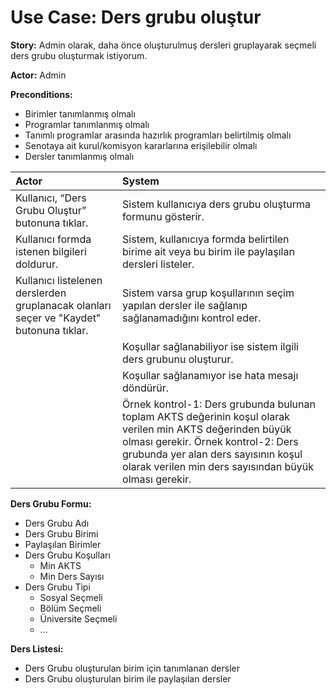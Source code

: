 Use Case: Ders grubu oluştur
============

**Story:** Admin olarak, daha önce oluşturulmuş dersleri gruplayarak seçmeli
ders grubu oluşturmak istiyorum.

**Actor:** Admin

**Preconditions:**

- Birimler tanımlanmış olmalı
- Programlar tanımlanmış olmalı
- Tanımlı programlar arasında hazırlık programları belirtilmiş olmalı
- Senotaya ait kurul/komisyon kararlarına erişilebilir olmalı
- Dersler tanımlanmış olmalı


| Actor        | System       |
| :----------- |:-------------|
| Kullanıcı, “Ders Grubu Oluştur” butonuna tıklar.| Sistem kullanıcıya ders grubu oluşturma formunu gösterir.|
| Kullanıcı formda istenen bilgileri doldurur.| Sistem, kullanıcıya formda belirtilen birime ait veya bu birim ile paylaşılan dersleri listeler.|
| Kullanıcı listelenen derslerden gruplanacak olanları seçer ve "Kaydet" butonuna tıklar.| Sistem varsa grup koşullarının seçim yapılan dersler ile sağlanıp sağlanamadığını kontrol eder. |
|| Koşullar sağlanabiliyor ise sistem ilgili ders grubunu oluşturur.|
|| Koşullar sağlanamıyor ise hata mesajı döndürür.|
|| Örnek kontrol-1: Ders grubunda bulunan toplam AKTS değerinin koşul olarak verilen min AKTS değerinden büyük olması gerekir. Örnek kontrol-2: Ders grubunda yer alan ders sayısının koşul olarak verilen min ders sayısından büyük olması gerekir.|

**Ders Grubu Formu:**

- Ders Grubu Adı
- Ders Grubu Birimi
- Paylaşılan Birimler
- Ders Grubu Koşulları
  * Min AKTS
  * Min Ders Sayısı
- Ders Grubu Tipi
  * Sosyal Seçmeli
  * Bölüm Seçmeli
  * Üniversite Seçmeli
  * …

**Ders Listesi:**

- Ders Grubu oluşturulan birim için tanımlanan dersler
- Ders Grubu oluşturulan birim ile paylaşılan dersler
